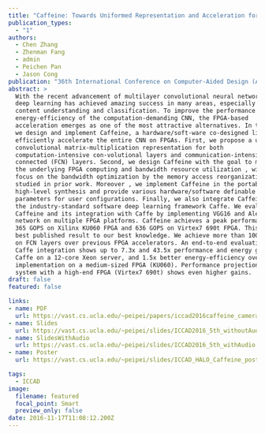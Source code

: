 ```yaml
---
title: "Caffeine: Towards Uniformed Representation and Acceleration for Deep Convolutional Neural Networks"
publication_types:
  - "1"
authors:
  - Chen Zhang
  - Zhenman Fang
  - admin
  - Peichen Pan
  - Jason Cong
publication: "36th International Conference on Computer-Aided Design (ACM ICCAD '16), acceptance rate: 97/408 = 23.8%"
abstract: >
  With the recent advancement of multilayer convolutional neural networks (CNN),
  deep learning has achieved amazing success in many areas, especially in visual
  content understanding and classification. To improve the performance and
  energy-efficiency of the computation-demanding CNN, the FPGA-based
  acceleration emerges as one of the most attractive alternatives. In this paper
  we design and implement Caffeine, a hardware/soft-ware co-designed library to
  efficiently accelerate the entire CNN on FPGAs. First, we propose a uniformed
  convolutional matrix-multiplication representation for both
  computation-intensive con-volutional layers and communication-intensive fully
  connected (FCN) layers. Second, we design Caffeine with the goal to maximize
  the underlying FPGA computing and bandwidth resource utilization , with a key
  focus on the bandwidth optimization by the memory access reorganization not
  studied in prior work. Moreover , we implement Caffeine in the portable
  high-level synthesis and provide various hardware/software definable
  parameters for user configurations. Finally, we also integrate Caffeine into
  the industry-standard software deep learning framework Caffe. We evaluate
  Caffeine and its integration with Caffe by implementing VGG16 and AlexNet
  network on multiple FPGA platforms. Caffeine achieves a peak performance of
  365 GOPS on Xilinx KU060 FPGA and 636 GOPS on Virtex7 690t FPGA. This is the
  best published result to our best knowledge. We achieve more than 100x speedup
  on FCN layers over previous FPGA accelerators. An end-to-end evaluation with
  Caffe integration shows up to 7.3x and 43.5x performance and energy gains over
  Caffe on a 12-core Xeon server, and 1.5x better energy-efficiency over the GPU
  implementation on a medium-sized FPGA (KU060). Performance projections to a
  system with a high-end FPGA (Virtex7 690t) shows even higher gains.
draft: false
featured: false

links:
- name: PDF
  url: https://vast.cs.ucla.edu/~peipei/papers/iccad2016caffeine_cameraready2.pdf
- name: Slides
  url: https://vast.cs.ucla.edu/~peipei/slides/ICCAD2016_5th_withoutAudio.pptx
- name: SlidesWithAudio
  url: https://vast.cs.ucla.edu/~peipei/slides/ICCAD2016_5th_withAudio.pptx
- name: Poster
  url: https://vast.cs.ucla.edu/~peipei/slides/ICCAD_HALO_Caffeine_poster_2.pdf 

tags:
  - ICCAD
image:
  filename: featured
  focal_point: Smart
  preview_only: false
date: 2016-11-17T11:08:12.200Z
---
```

